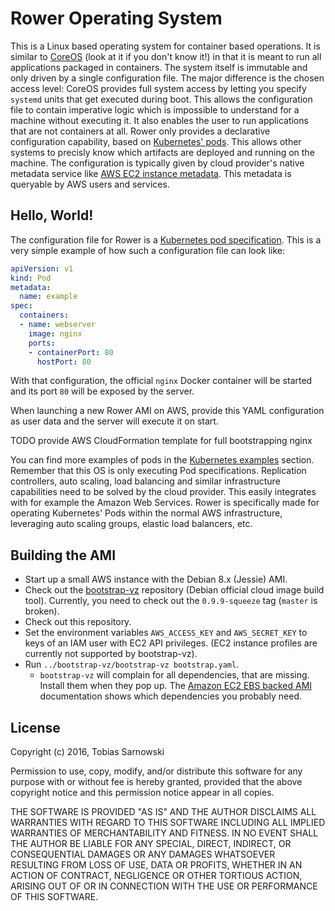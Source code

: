 # Rower Operating System

This is a Linux based operating system for container based operations. It is
similar to [CoreOS](https://coreos.com/) (look at it if you don't know it!) in
that it is meant to run all applications packaged in containers. The system
itself is immutable and only driven by a single configuration file. The major
difference is the chosen access level: CoreOS provides full system access
by letting you specify `systemd` units that get executed during boot. This
allows the configuration file to contain imperative logic which is impossible
to understand for a machine without executing it. It also enables the user to
run applications that are not containers at all. Rower only provides a
declarative configuration capability, based on
[Kubernetes' pods](http://kubernetes.io/docs/user-guide/pods/). This allows
other systems to precisly know which artifacts are deployed and running on the
machine. The configuration is typically given by cloud provider's native
metadata service like
[AWS EC2 instance metadata](http://docs.aws.amazon.com/AWSEC2/latest/UserGuide/ec2-instance-metadata.html).
This metadata is queryable by AWS users and services.

## Hello, World!

The configuration file for Rower is a
[Kubernetes pod specification](http://kubernetes.io/docs/api-reference/v1/definitions/#_v1_pod).
This is a very simple example of how such a configuration file can look like:

```yaml
apiVersion: v1
kind: Pod
metadata:
  name: example
spec:
  containers:
  - name: webserver
    image: nginx
    ports:
    - containerPort: 80
      hostPort: 80
```

With that configuration, the official `nginx` Docker container will be started
and its port `80` will be exposed by the server.

When launching a new Rower AMI on AWS, provide this YAML configuration as user
data and the server will execute it on start.

TODO provide AWS CloudFormation template for full bootstrapping nginx

You can find more examples of pods in the
[Kubernetes examples](https://github.com/kubernetes/kubernetes/tree/master/examples)
section. Remember that this OS is only executing Pod specifications.
Replication controllers, auto scaling, load balancing and similar
infrastructure capabilities need to be solved by the cloud provider. This
easily integrates with for example the Amazon Web Services. Rower is
specifically made for operating Kubernetes' Pods within the normal AWS
infrastructure, leveraging auto scaling groups, elastic load balancers, etc.

## Building the AMI

* Start up a small AWS instance with the Debian 8.x (Jessie) AMI.
* Check out the [bootstrap-vz](https://github.com/andsens/bootstrap-vz)
  repository (Debian official cloud image build tool). Currently, you need
  to check out the `0.9.9-squeeze` tag (`master` is broken).
* Check out this repository.
* Set the environment variables `AWS_ACCESS_KEY` and `AWS_SECRET_KEY` to keys
  of an IAM user with EC2 API privileges. (EC2 instance profiles are currently
  not supported by bootstrap-vz).
* Run `../bootstrap-vz/bootstrap-vz bootstrap.yaml`.
  * `bootstrap-vz` will complain for all dependencies, that are missing.
    Install them when they pop up. The
    [Amazon EC2 EBS backed AMI](https://github.com/andsens/bootstrap-vz#amazon-ec2-ebs-backed-ami)
    documentation shows which dependencies you probably need.

## License

Copyright (c) 2016, Tobias Sarnowski

Permission to use, copy, modify, and/or distribute this software for any purpose with or without fee is hereby granted,
provided that the above copyright notice and this permission notice appear in all copies.

THE SOFTWARE IS PROVIDED "AS IS" AND THE AUTHOR DISCLAIMS ALL WARRANTIES WITH REGARD TO THIS SOFTWARE INCLUDING ALL
IMPLIED WARRANTIES OF MERCHANTABILITY AND FITNESS. IN NO EVENT SHALL THE AUTHOR BE LIABLE FOR ANY SPECIAL, DIRECT,
INDIRECT, OR CONSEQUENTIAL DAMAGES OR ANY DAMAGES WHATSOEVER RESULTING FROM LOSS OF USE, DATA OR PROFITS, WHETHER IN AN
ACTION OF CONTRACT, NEGLIGENCE OR OTHER TORTIOUS ACTION, ARISING OUT OF OR IN CONNECTION WITH THE USE OR PERFORMANCE OF
THIS SOFTWARE.
